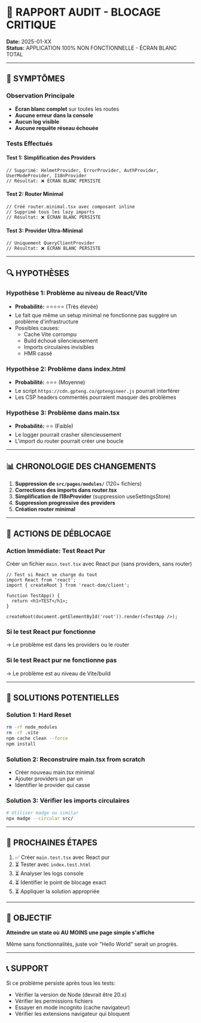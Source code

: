 # 🔴 RAPPORT AUDIT - BLOCAGE CRITIQUE

**Date:** 2025-01-XX  
**Status:** APPLICATION 100% NON FONCTIONNELLE - ÉCRAN BLANC TOTAL

---

## 🚨 SYMPTÔMES

### Observation Principale
- **Écran blanc complet** sur toutes les routes
- **Aucune erreur dans la console**
- **Aucun log visible**
- **Aucune requête réseau échouée**

### Tests Effectués

#### Test 1: Simplification des Providers
```tsx
// Supprimé: HelmetProvider, ErrorProvider, AuthProvider, UserModeProvider, I18nProvider
// Résultat: ❌ ÉCRAN BLANC PERSISTE
```

#### Test 2: Router Minimal
```tsx
// Créé router.minimal.tsx avec composant inline
// Supprimé tous les lazy imports
// Résultat: ❌ ÉCRAN BLANC PERSISTE
```

#### Test 3: Provider Ultra-Minimal
```tsx
// Uniquement QueryClientProvider
// Résultat: ❌ ÉCRAN BLANC PERSISTE
```

---

## 🔍 HYPOTHÈSES

### Hypothèse 1: Problème au niveau de React/Vite
- **Probabilité:** ⭐⭐⭐⭐⭐ (Très élevée)
- Le fait que même un setup minimal ne fonctionne pas suggère un problème d'infrastructure
- Possibles causes:
  - Cache Vite corrompu
  - Build échoué silencieusement
  - Imports circulaires invisibles
  - HMR cassé

### Hypothèse 2: Problème dans index.html
- **Probabilité:** ⭐⭐⭐ (Moyenne)
- Le script `https://cdn.gpteng.co/gptengineer.js` pourrait interférer
- Les CSP headers commentés pourraient masquer des problèmes

### Hypothèse 3: Problème dans main.tsx
- **Probabilité:** ⭐⭐ (Faible)
- Le logger pourrait crasher silencieusement
- L'import du router pourrait créer une boucle

---

## 📊 CHRONOLOGIE DES CHANGEMENTS

1. **Suppression de `src/pages/modules/`** (120+ fichiers)
2. **Corrections des imports dans router.tsx**
3. **Simplification de I18nProvider** (suppression useSettingsStore)
4. **Suppression progressive des providers**
5. **Création router minimal**

---

## 🎯 ACTIONS DE DÉBLOCAGE

### Action Immédiate: Test React Pur
Créer un fichier `main.test.tsx` avec React pur (sans providers, sans router)
```tsx
// Test si React se charge du tout
import React from 'react';
import { createRoot } from 'react-dom/client';

function TestApp() {
  return <h1>TEST</h1>;
}

createRoot(document.getElementById('root')).render(<TestApp />);
```

### Si le test React pur fonctionne
→ Le problème est dans les providers ou le router

### Si le test React pur ne fonctionne pas
→ Le problème est au niveau de Vite/build

---

## 🔧 SOLUTIONS POTENTIELLES

### Solution 1: Hard Reset
```bash
rm -rf node_modules
rm -rf .vite
npm cache clean --force
npm install
```

### Solution 2: Reconstruire main.tsx from scratch
- Créer nouveau main.tsx minimal
- Ajouter providers un par un
- Identifier le provider qui casse

### Solution 3: Vérifier les imports circulaires
```bash
# Utiliser madge ou similar
npx madge --circular src/
```

---

## 📝 PROCHAINES ÉTAPES

1. ✅ Créer `main.test.tsx` avec React pur
2. ⏳ Tester avec `index.test.html`
3. ⏳ Analyser les logs console
4. ⏳ Identifier le point de blocage exact
5. ⏳ Appliquer la solution appropriée

---

## 🎯 OBJECTIF

**Atteindre un state où AU MOINS une page simple s'affiche**

Même sans fonctionnalités, juste voir "Hello World" serait un progrès.

---

## 📞 SUPPORT

Si ce problème persiste après tous les tests:
- Vérifier la version de Node (devrait être 20.x)
- Vérifier les permissions fichiers
- Essayer en mode incognito (cache navigateur)
- Vérifier les extensions navigateur qui bloquent
